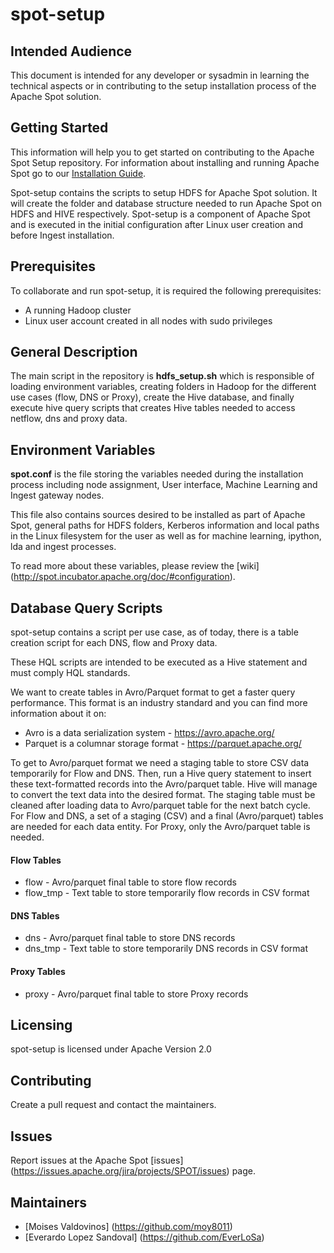 # spot-setup

## Intended Audience

This document is intended for any developer or sysadmin in learning the technical aspects or in contributing to the setup installation process of the Apache Spot solution.

## Getting Started

This information will help you to get started on contributing to the Apache Spot Setup repository. For information about installing and running Apache Spot go to our [Installation Guide](http://spot.apache.org/doc/).

Spot-setup contains the scripts to setup HDFS for Apache Spot solution. It will create the folder and database structure needed to run Apache Spot on HDFS and HIVE respectively. Spot-setup is a component of Apache Spot and is executed in the initial configuration after Linux user creation and before Ingest installation.

## Prerequisites

To collaborate and run spot-setup, it is required the following prerequisites:
- A running Hadoop cluster
- Linux user account created in all nodes with sudo privileges

## General Description

The main script in the repository is **hdfs_setup.sh** which is responsible of loading environment variables, creating folders in Hadoop for the different use cases (flow, DNS or Proxy), create the Hive database, and finally execute hive query scripts that creates Hive tables needed to access netflow, dns and proxy data.

## Environment Variables

**spot.conf** is the file storing the variables needed during the installation process including node assignment, User interface, Machine Learning and Ingest gateway nodes.

This file also contains sources desired to be installed as part of Apache Spot, general paths for HDFS folders, Kerberos information and local paths in the Linux filesystem for the user as well as for machine learning, ipython, lda and ingest processes.

To read more about these variables, please review the [wiki] (http://spot.incubator.apache.org/doc/#configuration).

## Database Query Scripts

spot-setup contains a script per use case, as of today, there is a table creation script for each DNS, flow and Proxy data.

These HQL scripts are intended to be executed as a Hive statement and must comply HQL standards.

We want to create tables in Avro/Parquet format to get a faster query performance. This format is an industry standard and you can find more information about it on:
- Avro is a data serialization system - https://avro.apache.org/
- Parquet is a columnar storage format - https://parquet.apache.org/

To get to Avro/parquet format we need a staging table to store CSV data temporarily for Flow and DNS. Then, run a Hive query statement to insert these text-formatted records into the Avro/parquet table. Hive will manage to convert the text data into the desired format. The staging table must be cleaned after loading data to Avro/parquet table for the next batch cycle. For Flow and DNS, a set of a staging (CSV) and a final (Avro/parquet) tables are needed for each data entity. For Proxy, only the Avro/parquet table is needed.

#### Flow Tables
- flow - Avro/parquet final table to store flow records
- flow_tmp - Text table to store temporarily flow records in CSV format

#### DNS Tables
- dns - Avro/parquet final table to store DNS records
- dns_tmp - Text table to store temporarily DNS records in CSV format

#### Proxy Tables
- proxy - Avro/parquet final table to store Proxy records

## Licensing

spot-setup is licensed under Apache Version 2.0

## Contributing

Create a pull request and contact the maintainers.

## Issues

Report issues at the Apache Spot [issues] (https://issues.apache.org/jira/projects/SPOT/issues) page.

## Maintainers

- [Moises Valdovinos] (https://github.com/moy8011)
- [Everardo Lopez Sandoval] (https://github.com/EverLoSa)

